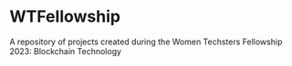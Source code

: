 # WTFellowship
A repository of projects created during the Women Techsters Fellowship 2023: Blockchain Technology
